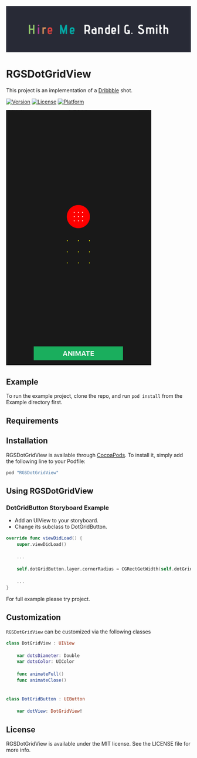<a href="https://github.com/RGSSoftware/HireMe">
  <img src="https://github.com/RGSSoftware/HireMe/blob/master/HireMeBanner.png" >
</a>

# RGSDotGridView

This project is an implementation of a [Dribbble](https://dribbble.com/shots/2717289-Button-animation) shot.

[![Version](https://img.shields.io/cocoapods/v/RGSDotGridView.svg?style=flat)](http://cocoapods.org/pods/RGSDotGridView)
[![License](https://img.shields.io/cocoapods/l/RGSDotGridView.svg?style=flat)](http://cocoapods.org/pods/RGSDotGridView)
[![Platform](https://img.shields.io/cocoapods/p/RGSDotGridView.svg?style=flat)](http://cocoapods.org/pods/RGSDotGridView)

<img src="https://github.com/RGSSoftware/RGSDotGridView/blob/master/screenshots/preview.gif" alt="iPhone 5" width="396" />

## Example

To run the example project, clone the repo, and run `pod install` from the Example directory first.

## Requirements

## Installation

RGSDotGridView is available through [CocoaPods](http://cocoapods.org). To install
it, simply add the following line to your Podfile:

```ruby
pod "RGSDotGridView"
```

## Using RGSDotGridView

### DotGridButton Storyboard Example
- Add an UIView to your storyboard. 
- Change its subclass to DotGridButton.


```swift
override func viewDidLoad() {
    super.viewDidLoad()

    ...

    self.dotGridButton.layer.cornerRadius = CGRectGetWidth(self.dotGridButton.frame)/2

    ...
}
```

For full example please try project.

## Customization

`RGSDotGridView` can be customized via the following classes

```swift
class DotGridView : UIView

    var dotsDiameter: Double
    var dotsColor: UIColor

    func animateFull()
    func animateClose()


class DotGridButton : UIButton

    var dotView: DotGridView!
```

## License

RGSDotGridView is available under the MIT license. See the LICENSE file for more info.
